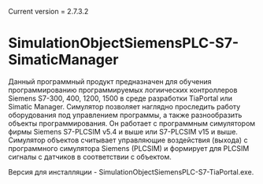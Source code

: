 
Current version = 2.7.3.2

# SimulationObjectSiemensPLC-S7-SimaticManager

Данный программный продукт предназначен для обучения программированию программируемых логиических контроллеров Siemens S7-300, 400, 1200, 1500 в среде разработки TiaPortal или Simatic Manager. Симулятор позволяет наглядно проследить работу оборудования под управлением программы, а также разнообразить объекты программирования. Он работает с программным симулятором фирмы Siemens S7-PLCSIM v5.4 и выше или S7-PLCSIM v15 и выше. Симулятор объектов считывает управляющие воздействия (выхода) с программного симулятора Siemens (PLCSIM) и формирует для PLCSIM сигналы с датчиков в соответствии с объектом.

Версия для инсталляции - SimulationObjectSiemensPLC-S7-TiaPortal.exe.
